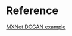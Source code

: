 # Reference
[MXNet DCGAN example](https://github.com/apache/incubator-mxnet/blob/v0.11.0/example/gan/dcgan.py)
